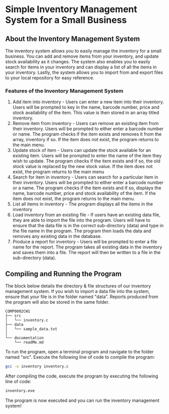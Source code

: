 # Simple Inventory Management System for a Small Business

## About the Inventory Management System

The inventory system allows you to easily manage the inventory for a small business. You can add and remove items from your inventory, and update stock availability as it changes. The system also enables you to easily search for items in your inventory and can display a list of all the items in your inventory. Lastly, the system allows you to import from and export files to your local repository for easy reference.

### Features of the Inventory Management System

1. Add item into inventory - Users can enter a new item into their inventory. Users will be prompted to key in the name, barcode number, price and stock availability of the item. This value is then stored in an array titled inventory. 
2. Remove item from inventory - Users can remove an existing item from their inventory. Users will be prompted to either enter a barcode number or name. The program checks if the item exists and removes it from the array, inventory if so. If the item does not exist, the program returns to the main menu. 
3. Update stock of item - Users can update the stock available for an existing item. Users will be prompted to enter the name of the item they wish to update. The program checks if the item exists and if so, the old stock value is replaced by the new stock value. If the item does not exist, the program returns to the main menu 
4. Search for item in inventory - Users can search for a particular item in their inventory. Users will be prompted to either enter a barcode number or a name. The program checks if the item exists and if so, displays the name, barcode number, price and stock availability of the item. If the item does not exist, the program returns to the main menu. 
5. List all items in inventory - The program displays all the items in the inventory 
6. Load inventory from an existing file - If users have an existing data file, they are able to import the file into the program. Users will have to ensure that the data file is in the correct sub-directory \(data\) and type in the file name in the program. The program then loads the data and removes any existing data in the database. 
7. Produce a report for inventory - Users will be prompted to enter a file name for the report. The program takes all existing data in the inventory and saves them into a file. The report will then be written to a file in the sub-directory \(data\). 

## Compiling and Running the Program

The block below details the directory & file structures of our inventory management system. If you wish to import a data file into the system, ensure that your file is in the folder named "data". Reports produced from the program will also be stored in the same folder.

```text
COMP0002CW1
├── src
│   └── inventory.c
├── data
│   └── sample_data.txt
│   
└── documentation
    └── readMe.md

```

To run the program, open a terminal program and navigate to the folder named "src". Execute the following line of code to compile the program:

```bash
gcc -o inventory inventory.c
```

After compiling the code, execute the program by executing the following line of code:

```bash
inventory.exe
```

The program is now executed and you can run the inventory management system!

